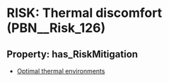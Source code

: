 # RISK: __Thermal discomfort__ (PBN__Risk_126)

## Property: has_RiskMitigation

* [Optimal thermal environments](PBN__RiskMitigation_150)

